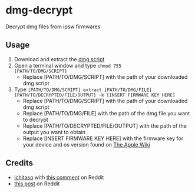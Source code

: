 # dmg-decrypt
Decrypt dmg files from ipsw firmwares

## Usage
1. Download and extract the [dmg script](https://github.com/ddvniele/dmg-decrypt/releases/download/dmg/dmg.zip)
2. Open a terminal window and type <code>chmod 755 [PATH/TO/DMG/SCRIPT]</code>
   - Replace [PATH/TO/DMG/SCRIPT] with the path of your downloaded dmg script
3. Type <code>[PATH/TO/DMG/SCRIPT] extract [PATH/TO/DMG/FILE] [PATH/TO/DECRYPTED/FILE/OUTPUT] -k [INSERT FIRMWARE KEY HERE]</code>
   - Replace [PATH/TO/DMG/SCRIPT] with the path of your downloaded dmg script
   - Replace [PATH/TO/DMG/FILE] with the path of the dmg file you want to decrypt
   - Replace [PATH/TO/DECRYPTED/FILE/OUTPUT] with the path of the output you want to obtain
   - Replace [INSERT FIRMWARE KEY HERE] with the firmware key for your device and os version found on [The Apple Wiki](https://theapplewiki.com/wiki/Firmware_Keys)

## Credits
- [ichitaso](https://www.reddit.com/user/ichitaso/) with [this comment](https://www.reddit.com/r/jailbreak/comments/ujnq1c/comment/i7kdf60/) on Reddit
- [this post](https://www.reddit.com/r/jailbreak/comments/1iiwbvm/semaphorin_issue/) on Reddit

